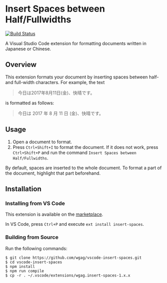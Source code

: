 # Insert Spaces between Half/Fullwidths

[![Build Status](https://travis-ci.org/wgag/vscode-insert-spaces.svg?branch=master)](https://travis-ci.org/wgag/vscode-insert-spaces)

A Visual Studio Code extension for formatting documents written in Japanese or Chinese.

## Overview

This extension formats your document by inserting spaces between half- and full-width characters.
For example, the text

> 今日は2017年8月11日(金)、快晴です。

is formatted as follows:

> 今日は 2017 年 8 月 11 日 (金)、快晴です。

## Usage

1. Open a document to format.
2. Press ``Ctrl+Shift+I`` to format the document.
   If it does not work, press ``Ctrl+Shift+P`` and run the command ``Insert Spaces between Half/Fullwidths``.

By default, spaces are inserted to the whole document.
To format a part of the document, highlight that part beforehand.

## Installation

### Installing from VS Code

This extension is available on the [marketplace](https://marketplace.visualstudio.com/items?itemName=wgag.insert-spaces).

In VS Code, press ``Ctrl+P`` and execute ``ext install insert-spaces``.

### Building from Source

Run the following commands:

```
$ git clone https://github.com/wgag/vscode-insert-spaces.git
$ cd vscode-insert-spaces
$ npm install
$ npm run compile
$ cp -r . ~/.vscode/extensions/wgag.insert-spaces-1.x.x
```
